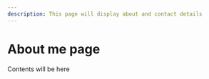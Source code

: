 ```yaml
---
description: This page will display about and contact details
---
```


# About me page

Contents will be here





